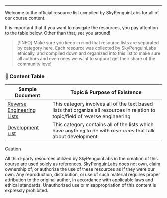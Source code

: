 ---
Welcome to the official resource list compiled by SkyPenguinLabs for all of our course content.

It is important that if you want to navigate the resources, you pay attention to the table below. Other than that, see you around!

>[!INFO]
> Make sure you keep in mind that resource lists are separated by category here. Each resource was collected by SkyPenguinLabs ethically, and compiled down and organized into this list to make sure all authors and even ones we want to support get their share of the community love!

### 📑 Content Table 

| Sample Document               | Topic & Purpose of Existence                                                                                                     |
| ----------------------------- | -------------------------------------------------------------------------------------------------------------------------------- |
| [Reverse Engineering Lists]() | This category involves all of the text based lists that organize all resources in relation to topic/field of reverse engineering |
| [Development List]()          | This category contains all of the lists which have anything to do with resources that talk about development.                    |


> [!CAUTION]
> All third-party resources utilized by SkyPenguinLabs in the creation of this course are used solely as references. SkyPenguinLabs does not own, claim ownership of, or authorize the use of these resources as if they were our own. Any reproduction, distribution, or use of such material requires proper attribution to the original author, in accordance with applicable laws and ethical standards. Unauthorized use or misappropriation of this content is expressly prohibited.
